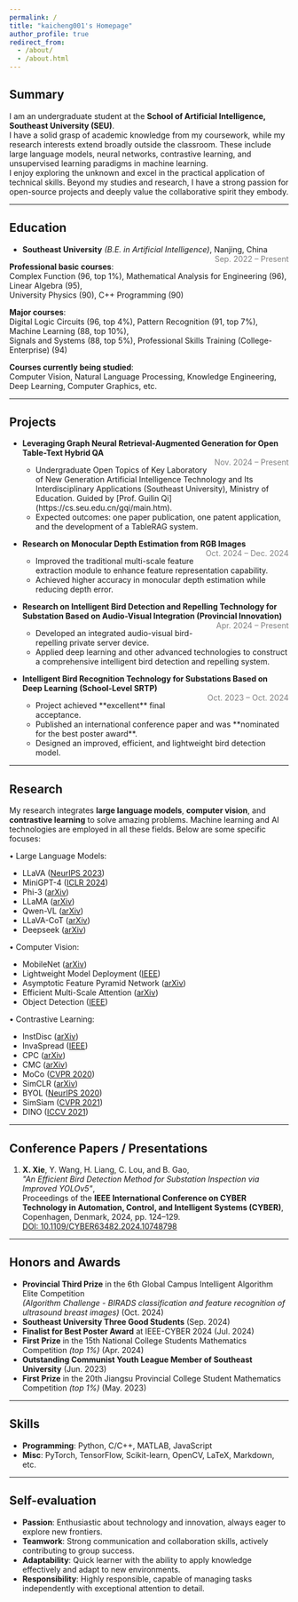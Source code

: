```yaml
---
permalink: /
title: "kaicheng001's Homepage"
author_profile: true
redirect_from: 
  - /about/
  - /about.html
---
```


## Summary
I am an undergraduate student at the **School of Artificial Intelligence, Southeast University (SEU)**.  
I have a solid grasp of academic knowledge from my coursework, while my research interests extend broadly outside the classroom. These include large language models, neural networks, contrastive learning, and unsupervised learning paradigms in machine learning.  
I enjoy exploring the unknown and excel in the practical application of technical skills. Beyond my studies and research, I have a strong passion for open-source projects and deeply value the collaborative spirit they embody.

---

## Education

- **Southeast University** *(B.E. in Artificial Intelligence)*, Nanjing, China  
<span style="float: right; color: gray;">Sep. 2022 – Present</span>

**Professional basic courses**:  
Complex Function (96, top 1%), Mathematical Analysis for Engineering (96), Linear Algebra (95),  
University Physics (90), C++ Programming (90)  

**Major courses**:  
Digital Logic Circuits (96, top 4%), Pattern Recognition (91, top 7%), Machine Learning (88, top 10%),  
Signals and Systems (88, top 5%), Professional Skills Training (College-Enterprise) (94)  

**Courses currently being studied**:  
Computer Vision, Natural Language Processing, Knowledge Engineering,  
Deep Learning, Computer Graphics, etc.



---

## Projects

- **Leveraging Graph Neural Retrieval-Augmented Generation for Open Table-Text Hybrid QA**  
  <span style="float: right; color: gray;">Nov. 2024 – Present</span>  
  <ul>
    <li>Undergraduate Open Topics of Key Laboratory of New Generation Artificial Intelligence Technology and Its Interdisciplinary Applications (Southeast University), Ministry of Education. Guided by [Prof. Guilin Qi](https://cs.seu.edu.cn/gqi/main.htm).</li>
    <li>Expected outcomes: one paper publication, one patent application, and the development of a TableRAG system.</li>
  </ul>

- **Research on Monocular Depth Estimation from RGB Images**  
  <span style="float: right; color: gray;">Oct. 2024 – Dec. 2024</span>  
  <ul>
    <li>Improved the traditional multi-scale feature extraction module to enhance feature representation capability.</li>
    <li>Achieved higher accuracy in monocular depth estimation while reducing depth error.</li>
  </ul>

- **Research on Intelligent Bird Detection and Repelling Technology for Substation Based on Audio-Visual Integration (Provincial Innovation)**  
  <span style="float: right; color: gray;">Apr. 2024 – Present</span>  
  <ul>
    <li>Developed an integrated audio-visual bird-repelling private server device.</li>
    <li>Applied deep learning and other advanced technologies to construct a comprehensive intelligent bird detection and repelling system.</li>
  </ul>

- **Intelligent Bird Recognition Technology for Substations Based on Deep Learning (School-Level SRTP)**  
  <span style="float: right; color: gray;">Oct. 2023 – Oct. 2024</span>  
  <ul>
    <li>Project achieved **excellent** final acceptance.</li>
    <li>Published an international conference paper and was **nominated for the best poster award**.</li>
    <li>Designed an improved, efficient, and lightweight bird detection model.</li>
  </ul>




---

## Research
My research integrates **large language models**, **computer vision**, and **contrastive learning** to solve amazing problems. Machine learning and AI technologies are employed in all these fields. Below are some specific focuses:  

• Large Language Models:
- LLaVA ([NeurIPS 2023](https://proceedings.neurips.cc/paper_files/paper/2023/file/6dcf277ea32ce3288914faf369fe6de0-Paper-Conference.pdf))  
- MiniGPT-4 ([ICLR 2024](https://openreview.net/forum?id=1tZbq88f27))  
- Phi-3 ([arXiv](https://arxiv.org/abs/2306.11644))  
- LLaMA ([arXiv](https://arxiv.org/abs/2302.13971))  
- Qwen-VL ([arXiv](https://arxiv.org/abs/2308.12966))  
- LLaVA-CoT ([arXiv](https://arxiv.org/abs/2411.10440))  
- Deepseek ([arXiv](https://arxiv.org/abs/2401.02954))  

• Computer Vision:
- MobileNet ([arXiv](https://arxiv.org/abs/1704.04861))  
- Lightweight Model Deployment ([IEEE](https://ieeexplore.ieee.org/document/10748798))  
- Asymptotic Feature Pyramid Network ([arXiv](https://arxiv.org/abs/2306.15988))  
- Efficient Multi-Scale Attention ([arXiv](https://arxiv.org/abs/2305.13563))  
- Object Detection ([IEEE](https://ieeexplore.ieee.org/document/10748798))  

• Contrastive Learning:
- InstDisc ([arXiv](https://arxiv.org/abs/1805.01978))  
- InvaSpread ([IEEE](https://ieeexplore.ieee.org/document/8953747))  
- CPC ([arXiv](https://arxiv.org/abs/1807.03748))  
- CMC ([arXiv](https://arxiv.org/abs/1906.05849))  
- MoCo ([CVPR 2020](https://openaccess.thecvf.com/content_CVPR_2020/html/He_Momentum_Contrast_for_Unsupervised_Visual_Representation_Learning_CVPR_2020_paper.html))  
- SimCLR ([arXiv](https://arxiv.org/abs/2002.05709))  
- BYOL ([NeurIPS 2020](https://papers.nips.cc/paper/2020/file/f3ada80d5c4ee70142b17b8192b2958e-Paper.pdf))  
- SimSiam ([CVPR 2021](https://openaccess.thecvf.com/content/CVPR2021/papers/Chen_Exploring_Simple_Siamese_Representation_Learning_CVPR_2021_paper.pdf))  
- DINO ([ICCV 2021](https://openaccess.thecvf.com/content/ICCV2021/papers/Caron_Emerging_Properties_in_Self-Supervised_Vision_Transformers_ICCV_2021_paper.pdf))  

---


## Conference Papers / Presentations

1. **X. Xie**, Y. Wang, H. Liang, C. Lou, and B. Gao,  
   *"An Efficient Bird Detection Method for Substation Inspection via Improved YOLOv5"*,  
   Proceedings of the **IEEE International Conference on CYBER Technology in Automation, Control, and Intelligent Systems (CYBER)**,  
   Copenhagen, Denmark, 2024, pp. 124–129.  
   [DOI: 10.1109/CYBER63482.2024.10748798](https://doi.org/10.1109/CYBER63482.2024.10748798)


---

## Honors and Awards

- **Provincial Third Prize** in the 6th Global Campus Intelligent Algorithm Elite Competition  
  *(Algorithm Challenge - BIRADS classification and feature recognition of ultrasound breast images)* (Oct. 2024)  
- **Southeast University Three Good Students** (Sep. 2024)  
- **Finalist for Best Poster Award** at IEEE-CYBER 2024 (Jul. 2024)  
- **First Prize** in the 15th National College Students Mathematics Competition *(top 1%)* (Apr. 2024)  
- **Outstanding Communist Youth League Member of Southeast University** (Jun. 2023)  
- **First Prize** in the 20th Jiangsu Provincial College Student Mathematics Competition *(top 1%)* (May. 2023)  

---

## Skills

- **Programming**: Python, C/C++, MATLAB, JavaScript  
- **Misc**: PyTorch, TensorFlow, Scikit-learn, OpenCV, LaTeX, Markdown, etc.

---

## Self-evaluation

- **Passion**: Enthusiastic about technology and innovation, always eager to explore new frontiers.  
- **Teamwork**: Strong communication and collaboration skills, actively contributing to group success.  
- **Adaptability**: Quick learner with the ability to apply knowledge effectively and adapt to new environments.  
- **Responsibility**: Highly responsible, capable of managing tasks independently with exceptional attention to detail.
